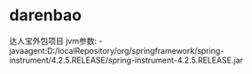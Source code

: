 # darenbao
达人宝外包项目
jvm参数:
-javaagent:D:/localRepository/org/springframework/spring-instrument/4.2.5.RELEASE/spring-instrument-4.2.5.RELEASE.jar
